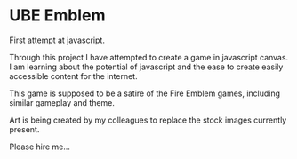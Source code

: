 # UBE Emblem
First attempt at javascript.

Through this project I have attempted to create a game in javascript canvas. 
I am learning about the potential of javascript and the ease to create easily accessible content for the internet.

This game is supposed to be a satire of the Fire Emblem games, including similar gameplay and theme.

Art is being created by my colleagues to replace the stock images currently present. 






Please hire me...

